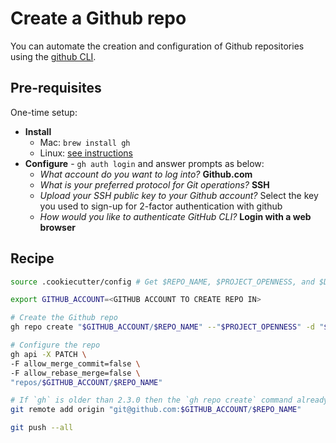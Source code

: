 # Create a Github repo

You can automate the creation and configuration of Github repositories using the [github CLI](https://github.com/cli/cli).

## Pre-requisites

One-time setup:

- **Install**
  - Mac: `brew install gh`
  - Linux: [see instructions](https://github.com/cli/cli/blob/trunk/docs/install_linux.md)
- **Configure** - `gh auth login` and answer prompts as below:
  - _What account do you want to log into?_ **Github.com**
  - _What is your preferred protocol for Git operations?_ **SSH**
  - _Upload your SSH public key to your Github account?_ Select the key you used to sign-up for 2-factor authentication with github
  - _How would you like to authenticate GitHub CLI?_ **Login with a web browser**

## Recipe

```bash
source .cookiecutter/config # Get $REPO_NAME, $PROJECT_OPENNESS, and $DESCRIPTION based on the cookiecutter configuration

export GITHUB_ACCOUNT=<GITHUB ACCOUNT TO CREATE REPO IN>

# Create the Github repo
gh repo create "$GITHUB_ACCOUNT/$REPO_NAME" --"$PROJECT_OPENNESS" -d "$DESCRIPTION" -y

# Configure the repo
gh api -X PATCH \
-F allow_merge_commit=false \
-F allow_rebase_merge=false \
"repos/$GITHUB_ACCOUNT/$REPO_NAME"

# If `gh` is older than 2.3.0 then the `gh repo create` command already does this
git remote add origin "git@github.com:$GITHUB_ACCOUNT/$REPO_NAME"

git push --all
```
